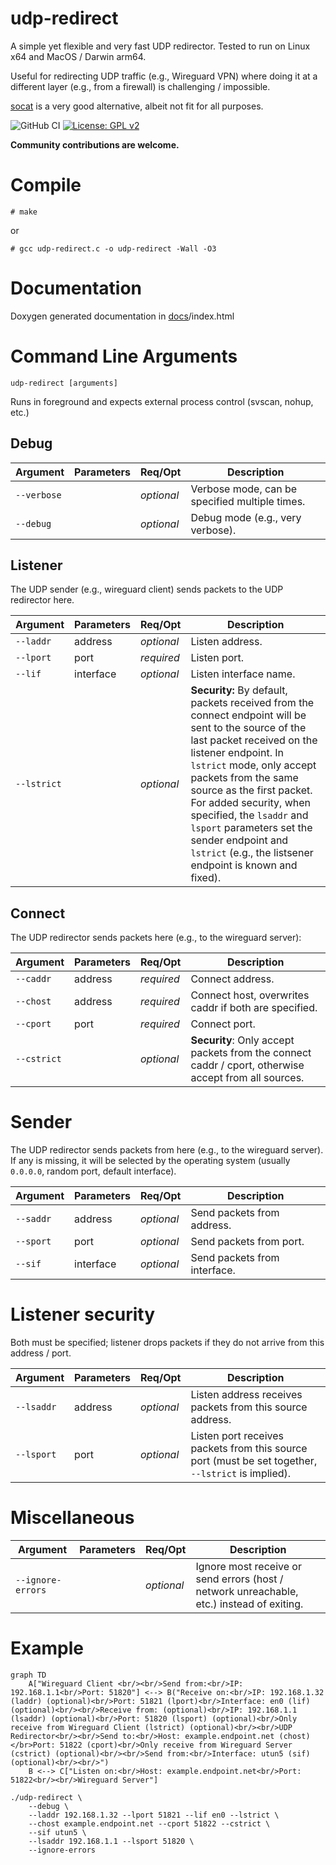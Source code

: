 # udp-redirect
A simple yet flexible and very fast UDP redirector. Tested to run on Linux x64 and MacOS / Darwin arm64.

Useful for redirecting UDP traffic (e.g., Wireguard VPN) where doing it at a different layer (e.g., from a firewall) is challenging / impossible.

[socat](http://www.dest-unreach.org/socat/) is a very good alternative, albeit not fit for all purposes.

![GitHub CI](https://github.com/danpodeanu/udp-redirect/actions/workflows/c-cpp.yml/badge.svg)
[![License: GPL v2](https://img.shields.io/badge/License-GPL_v2-blue.svg)](https://www.gnu.org/licenses/old-licenses/gpl-2.0.en.html)

**Community contributions are welcome.**

# Compile

```# make```

or

```# gcc udp-redirect.c -o udp-redirect -Wall -O3```

# Documentation

Doxygen generated documentation in [docs](docs/)/index.html

# Command Line Arguments

```udp-redirect [arguments]```

Runs in foreground and expects external process control (svscan, nohup, etc.)

## Debug

| Argument | Parameters | Req/Opt | Description |
| --- | --- | --- | --- |
| ```--verbose``` | | *optional* | Verbose mode, can be specified multiple times. |
| ```--debug``` | | *optional* | Debug mode (e.g., very verbose). |

## Listener

The UDP sender (e.g., wireguard client) sends packets to the UDP redirector here.

| Argument | Parameters | Req/Opt | Description |
| --- | --- | --- | --- |
| ```--laddr``` | address | *optional* | Listen address. |
| ```--lport``` | port | *required* | Listen port. |
| ```--lif``` | interface | *optional* | Listen interface name. |
| ```--lstrict``` | | *optional* | **Security:** By default, packets received from the connect endpoint will be sent to the source of the last packet received on the listener endpoint. In ```lstrict``` mode, only accept packets from the same source as the first packet. For added security, when specified, the ```lsaddr``` and ```lsport``` parameters set the sender endpoint and ```lstrict``` (e.g., the listsener endpoint is known and fixed). |

## Connect

The UDP redirector sends packets here (e.g., to the wireguard server):

| Argument | Parameters | Req/Opt | Description |
| --- | --- | --- | --- |
| ```--caddr``` | address | *required* | Connect address. |
| ```--chost``` | address | *required* | Connect host, overwrites caddr if both are specified. |
| ```--cport``` | port | *required* | Connect port. |
| ```--cstrict``` | | *optional* | **Security**: Only accept packets from the connect caddr / cport, otherwise accept from all sources. |

# Sender

The UDP redirector sends packets from here (e.g., to the wireguard server). If any is missing, it will be selected by the operating system (usually ```0.0.0.0```, random port, default interface).

| Argument | Parameters | Req/Opt | Description |
| --- | --- | --- | --- |
| ```--saddr``` | address | *optional* | Send packets from address. |
| ```--sport``` | port | *optional* | Send packets from port. |
| ```--sif``` | interface | *optional* | Send packets from interface. |

# Listener security

Both must be specified; listener drops packets if they do not arrive from this address / port.

| Argument | Parameters | Req/Opt | Description |
| --- | --- | --- | --- |
| ```--lsaddr``` | address | *optional* | Listen address receives packets from this source address. |
| ```--lsport``` | port | *optional* | Listen port receives packets from this source port (must be set together, ```--lstrict``` is implied). |

# Miscellaneous

| Argument | Parameters | Req/Opt | Description |
| --- | --- | --- | --- |
| ```--ignore-errors``` | | *optional* | Ignore most receive or send errors (host / network unreachable, etc.) instead of exiting. |

# Example

```mermaid
graph TD
    A["Wireguard Client <br/><br/>Send from:<br/>IP: 192.168.1.1<br/>Port: 51820"] <--> B("Receive on:<br/>IP: 192.168.1.32 (laddr) (optional)<br/>Port: 51821 (lport)<br/>Interface: en0 (lif) (optional)<br/><br/>Receive from: (optional)<br/>IP: 192.168.1.1 (lsaddr) (optional)<br/>Port: 51820 (lsport) (optional)<br/>Only receive from Wireguard Client (lstrict) (optional)<br/><br/>UDP Redirector<br/><br/>Send to:<br/>Host: example.endpoint.net (chost)</br>Port: 51822 (cport)<br/>Only receive from Wireguard Server (cstrict) (optional)<br/><br/>Send from:<br/>Interface: utun5 (sif) (optional)<br/><br/>")
    B <--> C["Listen on:<br/>Host: example.endpoint.net<br/>Port: 51822<br/><br/>Wireguard Server"]
```

```
./udp-redirect \
    --debug \
    --laddr 192.168.1.32 --lport 51821 --lif en0 --lstrict \
    --chost example.endpoint.net --cport 51822 --cstrict \
    --sif utun5 \
    --lsaddr 192.168.1.1 --lsport 51820 \
    --ignore-errors
```